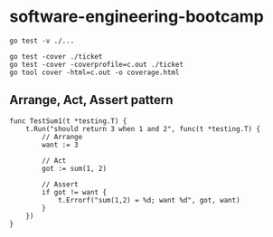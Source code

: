 # software-engineering-bootcamp

```all test case
go test -v ./...
```

```check test cover ticket module
go test -cover ./ticket 
go test -cover -coverprofile=c.out ./ticket
go tool cover -html=c.out -o coverage.html
```

## Arrange, Act, Assert pattern

```example test pattern Go
func TestSum1(t *testing.T) {
	t.Run("should return 3 when 1 and 2", func(t *testing.T) {
		// Arrange
		want := 3

		// Act
		got := sum(1, 2)

		// Assert
		if got != want {
			t.Errorf("sum(1,2) = %d; want %d", got, want)
		}
	})
}
```
